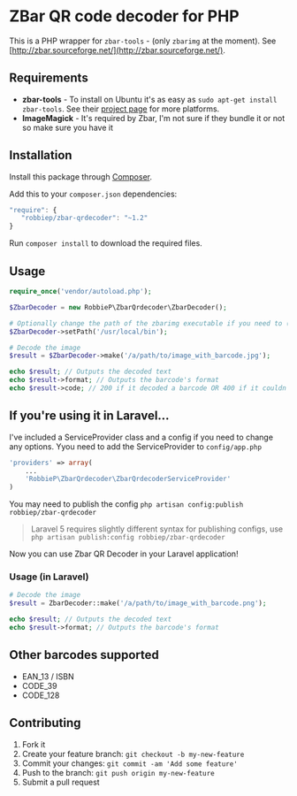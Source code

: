 


# ZBar QR code decoder for PHP


This is a PHP wrapper for `zbar-tools` - (only `zbarimg` at the moment). See [http://zbar.sourceforge.net/](http://zbar.sourceforge.net/).


## Requirements 
* __zbar-tools__ - To install on Ubuntu it's as easy as `sudo apt-get install zbar-tools`. See their [project page](http://zbar.sourceforge.net/) for more platforms.
* __ImageMagick__ - It's required by Zbar, I'm not sure if they bundle it or not so make sure you have it

 
## Installation
 
Install this package through [Composer](https://getcomposer.org/). 

Add this to your `composer.json` dependencies:

```js
"require": {
   "robbiep/zbar-qrdecoder": "~1.2"
}
```

Run `composer install` to download the required files.

## Usage 

```php
require_once('vendor/autoload.php');

$ZbarDecoder = new RobbieP\ZbarQrdecoder\ZbarDecoder();

# Optionally change the path of the zbarimg executable if you need to (default: /usr/bin)
$ZbarDecoder->setPath('/usr/local/bin');

# Decode the image
$result = $ZbarDecoder->make('/a/path/to/image_with_barcode.jpg');

echo $result; // Outputs the decoded text
echo $result->format; // Outputs the barcode's format
echo $result->code; // 200 if it decoded a barcode OR 400 if it couldn't find a barcode.
```

## If you're using it in Laravel...
I've included a ServiceProvider class and a config if you need to change any options. Yyou need to add the ServiceProvider to `config/app.php`

```php
'providers' => array(
    ...
    'RobbieP\ZbarQrdecoder\ZbarQrdecoderServiceProvider'
)
```

You may need to publish the config `php artisan config:publish robbiep/zbar-qrdecoder`
> Laravel 5 requires slightly different syntax for publishing configs, use `php artisan publish:config robbiep/zbar-qrdecoder`

Now you can use Zbar QR Decoder in your Laravel application!

### Usage (in Laravel)

```php
# Decode the image
$result = ZbarDecoder::make('/a/path/to/image_with_barcode.png');

echo $result; // Outputs the decoded text
echo $result->format; // Outputs the barcode's format
```

## Other barcodes supported
* EAN_13 / ISBN
* CODE_39
* CODE_128

## Contributing
 
1. Fork it
2. Create your feature branch: `git checkout -b my-new-feature`
3. Commit your changes: `git commit -am 'Add some feature'`
4. Push to the branch: `git push origin my-new-feature`
5. Submit a pull request 
  
  
